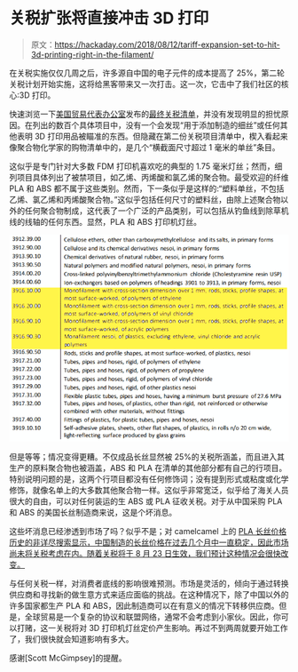 # 关税扩张将直接冲击 3D 打印

> 原文：<https://hackaday.com/2018/08/12/tariff-expansion-set-to-hit-3d-printing-right-in-the-filament/>

在关税实施仅仅几周之后，许多源自中国的电子元件的成本提高了 25%，第二轮关税计划开始实施，这将给黑客带来又一次打击。这一次，它击中了我们社区的核心:3D 打印。

快速浏览一下[美国贸易代表办公室](https://ustr.gov/about-us/policy-offices/press-office/press-releases/2018/august/ustr-finalizes-second-tranche)发布的[最终关税清单](https://ustr.gov/sites/default/files/enforcement/301Investigations/Final%20Second%20Tranche.pdf)，并没有发现明显的担忧原因。在列出的数百个具体项目中，没有一个会发现“用于添加制造的细丝”或任何其他表明 3D 打印用品被瞄准的东西。但隐藏在第二份关税项目清单中，楔入看起来像聚合物化学家的购物清单中的，是几个“横截面尺寸超过 1 毫米的单丝”条目。

这似乎是专门针对大多数 FDM 打印机喜欢吃的典型的 1.75 毫米灯丝；然而，细列项目具体列出了被禁项目，如乙烯、丙烯酸和氯乙烯的聚合物。最受欢迎的纤维 PLA 和 ABS 都不属于这些类别。然而，下一条似乎是这样的:“塑料单丝，不包括乙烯、氯乙烯和丙烯酸聚合物。”这似乎包括任何尺寸的塑料丝，由除上述聚合物以外的任何聚合物制成，这代表了一个广泛的产品类别，可以包括从钓鱼线到除草机线的线轴的任何东西。显然，PLA 和 ABS 打印机灯丝。

[![](img/dcdbbaf7bacecad529851c5fc2690339.png)](https://hackaday.com/wp-content/uploads/2018/08/tariff.png)

但是等等；情况变得更糟。不仅成品长丝显然被 25%的关税所涵盖，而且进入其生产的原料聚合物也被涵盖，ABS 和 PLA 在清单的其他部分都有自己的行项目。特别说明问题的是，这两个行项目都没有任何修饰词；没有提到形式或粘度或化学修饰，就像名单上的大多数其他聚合物一样。这似乎非常宽泛，似乎给了海关人员很大的自由，可以对任何装运的生 ABS 或 PLA 征收关税。对于从中国采购 PLA 和 ABS 的美国长丝制造商来说，这是个坏消息。

这些坏消息已经渗透到市场了吗？似乎不是；对 camelcamel 上的 [PLA 长丝价格历史的非详尽搜索显示，中国制造的长丝价格在过去几个月中一直稳定，因此市场尚未将关税考虑在内。随着关税将于 8 月 23 日生效，我们预计这种情况会很快改变。](https://camelcamelcamel.com/HATCHBOX-3D-Filament-Dimensional-Accuracy/product/B00J0ECR5I)

与任何关税一样，对消费者底线的影响很难预测。市场是灵活的，倾向于通过转换供应商和寻找新的做生意方式来适应面临的挑战。在这种情况下，除了中国以外的许多国家都生产 PLA 和 ABS，因此制造商可以在有意义的情况下转移供应商。但是，全球贸易是一个复杂的协议和联盟网络，通常不会考虑到小家伙。因此，你可以打赌，这一关税将对 3D 打印机灯丝定价产生影响。再过不到两周就要开始工作了，我们很快就会知道影响有多大。

感谢[Scott McGimpsey]的提醒。